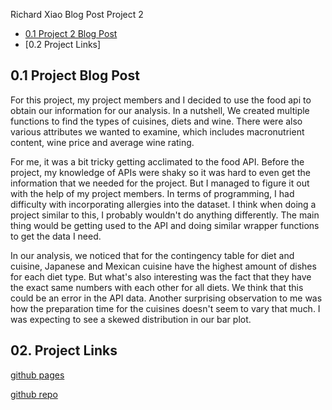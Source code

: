 Richard Xiao Blog Post Project 2

  - [0.1  Project 2 Blog Post](#blog-post)
  - [0.2  Project Links]
  
  
  
  
## 0.1 Project Blog Post


For this project, my project members and I decided to use the food api to obtain our information for our analysis. In a nutshell, We created multiple functions to find the types of cuisines, diets and wine. There were also various attributes we wanted to examine, which includes macronutrient content, wine price and average wine rating. 

For me, it was a bit tricky getting acclimated to the food API. Before the project, my knowledge of APIs were shaky so it was hard to even get the information that we needed for the project. But I managed to figure it out with the help of my project members. In terms of programming, I had difficulty with incorporating allergies into the dataset. I think when doing a project similar to this, I probably wouldn't do anything differently. The main thing would be getting used to the API and doing similar wrapper functions to get the data I need.  


In our analysis, we noticed that for the contingency table for diet and cuisine, Japanese and Mexican cuisine have the highest amount of dishes for each diet type. But what's also interesting was the fact that they have the exact same numbers with each other for all diets. We think that this could be an error in the API data. Another surprising observation to me was how the preparation time for the cuisines doesn't seem to vary that much. I was expecting to see a skewed distribution in our bar plot.



## 02. Project Links

[github pages](https://branticus71.github.io/Project-2-Group-Q/)




[github repo](https://github.com/Branticus71/Project-2-Group-Q)
